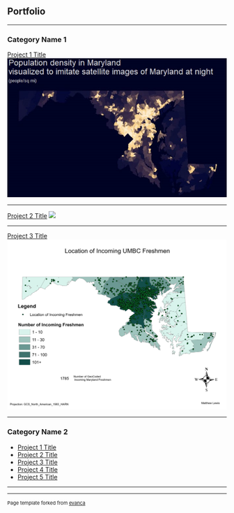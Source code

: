 ## Portfolio

---

### Category Name 1 

[Project 1 Title](/sample_page)
<img src="images/Md_map1024_1.jpg"/>

---
[Project 2 Title](/pdf/sample_presentation.pdf)
<img src="images/Lewis_Earthquake_Heatmap_1971-2015.gif?raw=true"/>

---
[Project 3 Title](http://example.com/)
<img src="images/0001.jpg?raw=true"/>

---

### Category Name 2

- [Project 1 Title](http://example.com/)
- [Project 2 Title](http://example.com/)
- [Project 3 Title](http://example.com/)
- [Project 4 Title](http://example.com/)
- [Project 5 Title](http://example.com/)

---




---
<p style="font-size:11px">Page template forked from <a href="https://github.com/evanca/quick-portfolio">evanca</a></p>
<!-- Remove above link if you don't want to attibute -->
